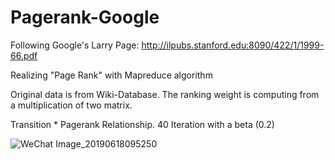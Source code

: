 # Pagerank-Google

Following Google's Larry Page: http://ilpubs.stanford.edu:8090/422/1/1999-66.pdf

Realizing "Page Rank" with Mapreduce algorithm

Original data is from Wiki-Database. The ranking weight is computing from a multiplication of two matrix. 

Transition * Pagerank Relationship. 
40 Iteration with a beta (0.2)


![WeChat Image_20190618095250](https://user-images.githubusercontent.com/51211808/59690369-54d41400-91af-11e9-989e-50b4910fbf8b.jpg)
